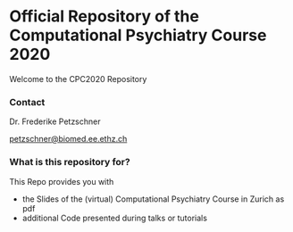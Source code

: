 # Official Repository of the Computational Psychiatry Course 2020 #

Welcome to the CPC2020 Repository

### Contact ###
Dr. Frederike Petzschner

petzschner@biomed.ee.ethz.ch


### What is this repository for? ###

This Repo provides you with

- the Slides of the (virtual) Computational Psychiatry Course in Zurich as pdf
- additional Code presented during talks or tutorials

